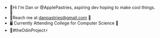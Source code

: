 - 🤍Hi I'm Dan or @ApplePastries, aspiring dev hoping to make cool things.🖤
- 🧁Reach me at danpastries@gmail.com 🍎
- 🖥️ Currently Attending College for Computer Science 🏫
- 🔨#theOdinProject⚡
<!---
ApplePastries/ApplePastries is a ✨ special ✨ repository because its `README.md` (this file) appears on your GitHub profile.
You can click the Preview link to take a look at your changes.
--->
